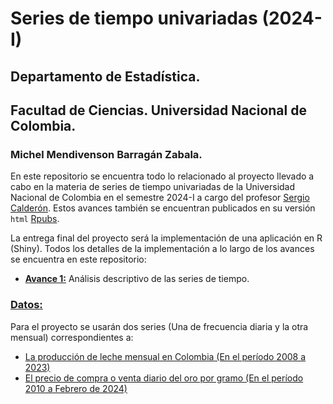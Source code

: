 # Series de tiempo univariadas (2024-I)
## Departamento de Estadística.
## Facultad de Ciencias. Universidad Nacional de Colombia.
### Michel Mendivenson Barragán Zabala.

En este repositorio se encuentra todo lo relacionado al proyecto llevado a cabo en la materia de series de tiempo univariadas de la Universidad Nacional de Colombia 
en el semestre 2024-I a cargo del profesor [Sergio Calderón](sacalderonv@unal.edu.co). Estos avances también se encuentran publicados en su versión ```html``` [Rpubs](https://rpubs.com/Mendivenson).

La entrega final del proyecto será la implementación de una aplicación en R (Shiny). Todos los detalles de la implementación a lo largo de los avances se encuentra
en este repositorio:

- [**Avance 1:**](https://rpubs.com/Mendivenson/Avance1_STdU) Análisis descriptivo de las series de tiempo.



### [Datos:](https://github.com/Mendivenson/Series-de-tiempo/tree/main/Datos)

Para el proyecto se usarán dos series (Una de frecuencia diaria y la otra mensual) correspondientes a:

-   [La producción de leche mensual en Colombia (En el período 2008 a 2023)](http://uspleche.minagricultura.gov.co/documentos.html)
-   [El precio de compra o venta diario del oro por gramo (En el período 2010 a Febrero de 2024)](https://www.banrep.gov.co/es/estadisticas/precios-del-dia-para-el-gramo-oro-plata-y-platino)
